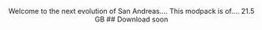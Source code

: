 <h3 align="center"></h3><br>
<p align="center">
Welcome to the next evolution of San Andreas.... 
This modpack is of.... 21.5 GB
## Download
soon
